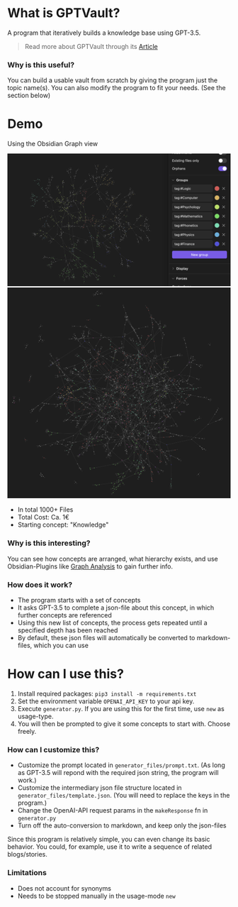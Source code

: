 
# What is GPTVault?
A program that iteratively builds a knowledge base using GPT-3.5.

> Read more about GPTVault through its [Article](https://davidewiest.medium.com/gptvault-building-a-knowledge-base-with-gpt-3-5-bd91fb806260)

### Why is this useful?
You can build a usable vault from scratch by giving the program just the topic name(s).
You can also modify the program to fit your needs. (See the section below)

# Demo
Using the Obsidian Graph view

![Graph view of Demo Vault](demo/demoimg1.png "Demo Vault")
![Graph view of Demo Vault that increased in size](demo/demoimg2.png "After leting the program run a bit more")

- In total 1000+ Files
- Total Cost: Ca. 1€
- Starting concept: "Knowledge"

### Why is this interesting?
You can see how concepts are arranged, what hierarchy exists, and use Obsidian-Plugins like [Graph Analysis](obsidian://show-plugin?id=graph-analysis) to gain further info.

### How does it work?
- The program starts with a set of concepts
- It asks GPT-3.5 to complete a json-file about this concept, in which further concepts are referenced
- Using this new list of concepts, the process gets repeated until a specified depth has been reached
- By default, these json files will automatically be converted to markdown-files, which you can use 

# How can I use this?
1. Install required packages: `pip3 install -m requirements.txt`
2. Set the environment variable `OPENAI_API_KEY` to your api key.
3. Execute `generator.py`. If you are using this for the first time, use `new` as usage-type.
4. You will then be prompted to give it some concepts to start with. Choose freely.

### How can I customize this?
- Customize the prompt located in `generator_files/prompt.txt`. (As long as GPT-3.5 will repond with the required json string, the program will work.)
- Customize the intermediary json file structure located in `generator_files/template.json`. (You will need to replace the keys in the program.)
- Change the OpenAI-API request params in the `makeResponse` fn in `generator.py`
- Turn off the auto-conversion to markdown, and keep only the json-files

Since this program is relatively simple, you can even change its basic behavior. You could, for example, use it to write a sequence of related blogs/stories.

### Limitations
- Does not account for synonyms
- Needs to be stopped manually in the usage-mode `new`


